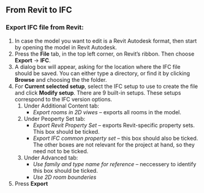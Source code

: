 ## From Revit to IFC
### Export IFC file from Revit:
1.  In case the model you want to edit is a Revit Autodesk format, then start by opening the model in Revit Autodesk. 
2.  Press the **File** tab, in the top left corner, on Revit’s ribbon. Then choose **Export** &rarr; **IFC**.
3.  A dialog box will appear, asking for the location where the IFC file should be saved. You can either type a directory, or find it by clicking **Browse** and choosing the the folder. 
4.  For **Current selected setup**, select the IFC setup to use to create the file and click **Modify setup**. There are 9 built-in setups. These setups correspond to the IFC version options.
    1. Under Additional Content tab:
       *    _Export rooms in 2D viwes_ – exports all rooms in the model.
    2. Under Peoperty Set tab:
       *    _Export Revit Property Set_ – exports Revit-specific property sets. This box should be ticked.
       *    _Export IFC common property set_ – this box should also be ticked. The other boxes are not relevant for the project at hand, so they need not to be ticked.
    3. Under Advanced tab:
       *    _Use family and type name for reference_ – neccessery to identify this box should be ticked.
       *    _Use 2D room bounderies_ 
5.	Press **Export**
